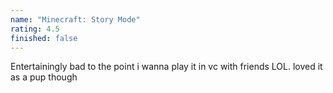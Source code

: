 ```yaml
---
name: "Minecraft: Story Mode"
rating: 4.5
finished: false
---
```


Entertainingly bad to the point i wanna play it in vc with friends LOL. loved it as a pup though
